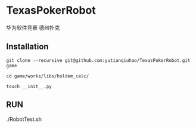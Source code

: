 # TexasPokerRobot
华为软件竞赛 德州扑克

## Installation
```
git clone --recursive git@github.com:yutianqiuhao/TexasPokerRobot.git game

cd game/works/libs/holdem_calc/

touch __init__.py
```

## RUN
./RobotTest.sh
